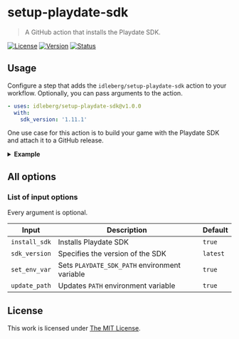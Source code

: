 # setup-playdate-sdk

> A GitHub action that installs the Playdate SDK.

[![License](https://img.shields.io/github/license/idleberg/setup-playdate-sdk?style=for-the-badge)](LICENSE)
[![Version](https://img.shields.io/github/v/tag/idleberg/setup-playdate-sdk?style=for-the-badge)](https://github.com/idleberg/setup-playdate-sdk/releases)
[![Status](https://img.shields.io/github/workflow/status/idleberg/setup-playdate-sdk/Tests?style=for-the-badge&label=tests)](https://github.com/idleberg/setup-playdate-sdk/actions)

## Usage

Configure a step that adds the `idleberg/setup-playdate-sdk` action to your workflow. Optionally, you can pass arguments to the action.

```yaml
- uses: idleberg/setup-playdate-sdk@v1.0.0
  with: 
    sdk_version: '1.11.1'
```

One use case for this action is to build your game with the Playdate SDK and attach it to a GitHub release.

<details>
<summary><strong>Example</strong></summary>

```yaml
name: Create Release

on:
  push:
    # Runs whenever a git tag in SemVer pattern is pushed
    tags:
      - 'v*.*.*'

env:
  BUILD_OUTPUT: my-awesome-game

jobs:
  build:
    name: Upload Release Asset
    runs-on: ubuntu-latest
    steps:
      - name: Checkout Code
        uses: actions/checkout@v2

      - name: Install SDK
        uses: idleberg/setup-playdate-sdk@v1.0.0

      - name: Build Project
        run: |
          # Compiles the project
          pdc source ${{ env.BUILD_OUTPUT }}.pdx

          # Creates an archive, since the build output is a directory
          zip -r -9 ${{ env.BUILD_OUTPUT }}-${{ github.ref_name }}.zip ${{ env.BUILD_OUTPUT }}.pdx

      - name: Create Release
        id: create_release
        uses: actions/create-release@v1
        env:
          GITHUB_TOKEN: ${{ secrets.GITHUB_TOKEN }}
        with:
          tag_name: ${{ github.ref_name }}
          release_name: ${{ github.ref_name }}
          draft: false
          prerelease: false

      - name: Upload Release Asset
        uses: actions/upload-release-asset@v1
        env:
          GITHUB_TOKEN: ${{ secrets.GITHUB_TOKEN }}
        with:
          upload_url: ${{ steps.create_release.outputs.upload_url }}
          asset_path: ./${{ env.BUILD_OUTPUT }}-${{ github.ref_name }}.zip
          asset_name: ${{ env.BUILD_OUTPUT }}-${{ github.ref_name }}.zip
          asset_content_type: application/zip
```

</details>

## All options

### List of input options

Every argument is optional.

| Input         | Description                                   | Default  |
| ------------- | ----------------------------------------------| -------- |
| `install_sdk` | Installs Playdate SDK                         | `true`   |
| `sdk_version` | Specifies the version of the SDK              | `latest` |
| `set_env_var` | Sets `PLAYDATE_SDK_PATH` environment variable | `true`   |
| `update_path` | Updates `PATH` environment variable           | `true`   |

## License

This work is licensed under [The MIT License](LICENSE).
